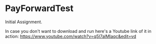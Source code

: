 # PayForwardTest
Initial Assignment. 

In case you don't want to download and run here's a Youtube link of it in action: https://www.youtube.com/watch?v=q5I7alMlaqc&edit=vd
